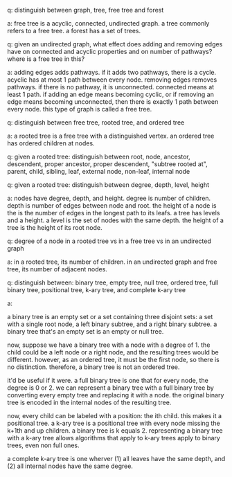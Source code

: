 q: distinguish between graph, tree, free tree and forest

a: free tree is a acyclic, connected, undirected graph. a tree commonly refers
to a free tree. a forest has a set of trees.


q: given an undirected graph, what effect does adding and removing edges have on
connected and acyclic properties and on number of pathways? where is a free tree
in this?

a: adding edges adds pathways. if it adds two pathways, there is a cycle.
acyclic has at most 1 path between every node. removing edges removes pathways.
if there is no pathway, it is unconnected. connected means at least 1 path. if
adding an edge means becoming cyclic, or if removing an edge means becoming
unconnected, then there is exactly 1 path between every node. this type of graph
is called a free tree. 


q: distinguish between free tree, rooted tree, and ordered tree

a: a rooted tree is a free tree with a distinguished vertex. an ordered tree has
ordered children at nodes.


q: given a rooted tree: distinguish between root, node, ancestor, descendent,
proper ancestor, proper descendent, "subtree rooted at", parent, child, sibling,
leaf, external node, non-leaf, internal node


q: given a rooted tree: distinguish between degree, depth, level, height

a: nodes have degree, depth, and height. degree is number of children. depth is
number of edges between node and root. the height of a node is the is the number
of edges in the longest path to its leafs. a tree has levels and a height. a
level is the set of nodes with the same depth. the height of a tree is the
height of its root node.


q: degree of a node in a rooted tree vs in a free tree vs in an undirected graph

a: in a rooted tree, its number of children. in an undirected graph and free
tree, its number of adjacent nodes.


q: distinguish between: binary tree, empty tree, null tree, ordered tree, full
binary tree, positional tree, k-ary tree, and complete k-ary tree

a:

a binary tree is an empty set or a set containing three disjoint sets: a set
with a single root node, a left binary subtree, and a right binary subtree. a
binary tree that's an empty set is an empty or null tree.

now, suppose we have a binary tree with a node with a degree of 1. the child
could be a left node or a right node, and the resulting trees would be
different. however, as an ordered tree, it must be the first node, so there is
no distinction. therefore, a binary tree is not an ordered tree.

it'd be useful if it were. a full binary tree is one that for every node, the
degree is 0 or 2. we can represent a binary tree with a full binary tree by
converting every empty tree and replacing it with a node. the original binary
tree is encoded in the internal nodes of the resulting tree.

now, every child can be labeled with a position: the ith child. this makes it a
positional tree. a k-ary tree is a positional tree with every node missing the
k+1th and up children. a binary tree is k equals 2. representing a binary tree
with a k-ary tree allows algorithms that apply to k-ary trees apply to binary
trees, even non full ones.

a complete k-ary tree is one wherver (1) all leaves have the same depth, and (2)
all internal nodes have the same degree.
